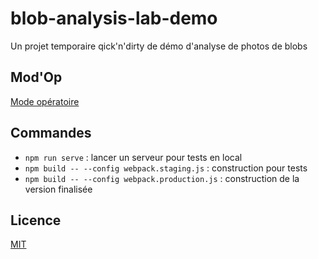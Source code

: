 # blob-analysis-lab-demo
Un projet temporaire qick'n'dirty de démo d'analyse de photos de blobs

## Mod'Op
[Mode opératoire](docs/README.md)

## Commandes
* `npm run serve` : lancer un serveur pour tests en local
* `npm build -- --config webpack.staging.js` : construction pour tests
* `npm build -- --config webpack.production.js` : construction de la version finalisée

## Licence
[MIT](LICENSE.md)
